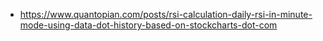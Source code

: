 - https://www.quantopian.com/posts/rsi-calculation-daily-rsi-in-minute-mode-using-data-dot-history-based-on-stockcharts-dot-com
